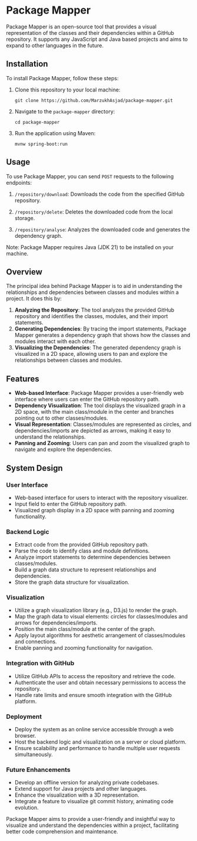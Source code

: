 # Package Mapper

Package Mapper is an open-source tool that provides a visual representation of the classes and their dependencies within a GitHub repository. It supports any JavaScript and Java based projects and aims to expand to other languages in the future.

## Installation

To install Package Mapper, follow these steps:

1. Clone this repository to your local machine:
    ```shell
    git clone https://github.com/MarzukhAsjad/package-mapper.git
    ```

2. Navigate to the `package-mapper` directory:
    ```shell
    cd package-mapper
    ```

3. Run the application using Maven:
    ```shell
    mvnw spring-boot:run
    ```

## Usage

To use Package Mapper, you can send `POST` requests to the following endpoints:

1. `/repository/download`: Downloads the code from the specified GitHub repository.

2. `/repository/delete`: Deletes the downloaded code from the local storage.

3. `/repository/analyse`: Analyzes the downloaded code and generates the dependency graph.

Note: Package Mapper requires Java (JDK 21) to be installed on your machine.

## Overview

The principal idea behind Package Mapper is to aid in understanding the relationships and dependencies between classes and modules within a project. It does this by:

1. **Analyzing the Repository**: The tool analyzes the provided GitHub repository and identifies the classes, modules, and their import statements.
2. **Generating Dependencies**: By tracing the import statements, Package Mapper generates a dependency graph that shows how the classes and modules interact with each other.
3. **Visualizing the Dependencies**: The generated dependency graph is visualized in a 2D space, allowing users to pan and explore the relationships between classes and modules.

## Features

- **Web-based Interface**: Package Mapper provides a user-friendly web interface where users can enter the GitHub repository path.
- **Dependency Visualization**: The tool displays the visualized graph in a 2D space, with the main class/module in the center and branches pointing out to other classes/modules.
- **Visual Representation**: Classes/modules are represented as circles, and dependencies/imports are depicted as arrows, making it easy to understand the relationships.
- **Panning and Zooming**: Users can pan and zoom the visualized graph to navigate and explore the dependencies.

## System Design

### User Interface

- Web-based interface for users to interact with the repository visualizer.
- Input field to enter the GitHub repository path.
- Visualized graph display in a 2D space with panning and zooming functionality.

### Backend Logic

- Extract code from the provided GitHub repository path.
- Parse the code to identify class and module definitions.
- Analyze import statements to determine dependencies between classes/modules.
- Build a graph data structure to represent relationships and dependencies.
- Store the graph data structure for visualization.

### Visualization

- Utilize a graph visualization library (e.g., D3.js) to render the graph.
- Map the graph data to visual elements: circles for classes/modules and arrows for dependencies/imports.
- Position the main class/module at the center of the graph.
- Apply layout algorithms for aesthetic arrangement of classes/modules and connections.
- Enable panning and zooming functionality for navigation.

### Integration with GitHub

- Utilize GitHub APIs to access the repository and retrieve the code.
- Authenticate the user and obtain necessary permissions to access the repository.
- Handle rate limits and ensure smooth integration with the GitHub platform.

### Deployment

- Deploy the system as an online service accessible through a web browser.
- Host the backend logic and visualization on a server or cloud platform.
- Ensure scalability and performance to handle multiple user requests simultaneously.

### Future Enhancements

- Develop an offline version for analyzing private codebases.
- Extend support for Java projects and other languages.
- Enhance the visualization with a 3D representation.
- Integrate a feature to visualize git commit history, animating code evolution.

Package Mapper aims to provide a user-friendly and insightful way to visualize and understand the dependencies within a project, facilitating better code comprehension and maintenance.